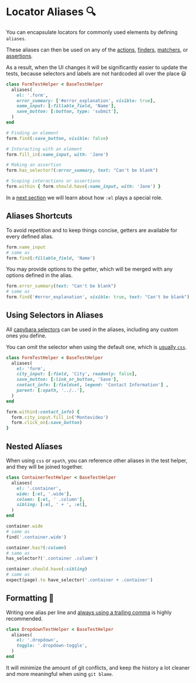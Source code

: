 [el convention]: /guide/essentials/current-context.html#current-element
[actions]: /guide/essentials/actions
[finders]: /guide/essentials/finders
[assertions]: /guide/essentials/assertions
[matchers]: /guide/essentials/querying
[capybara selectors]: /api/selectors
[trailing_commas]: https://maximomussini.com/posts/trailing-commas/

# Locator Aliases 🔍

You can encapsulate locators for commonly used elements by defining `aliases`.

These aliases can then be used on any of the [actions], [finders], [matchers], or [assertions].

As a result, when the UI changes it will be significantly easier to update the tests, because selectors and labels are not hardcoded all over the place 😃

```ruby
class FormTestHelper < BaseTestHelper
  aliases(
    el: '.form',
    error_summary: ['#error_explanation', visible: true],
    name_input: [:fillable_field, 'Name'],
    save_button: [:button, type: 'submit'],
  )
end
```

```ruby
# Finding an element
form.find(:save_button, visible: false)

# Interacting with an element
form.fill_in(:name_input, with: 'Jane')

# Making an assertion
form.has_selector?(:error_summary, text: "Can't be blank")

# Scoping interactions or assertions
form.within { form.should.have(:name_input, with: 'Jane') }
```

In a [next section][el convention] we will learn about how `:el` plays a special role.

## Aliases Shortcuts

To avoid repetition and to keep things concise, getters are available for every defined alias.

```ruby
form.name_input
# same as
form.find(:fillable_field, 'Name')
```

You may provide options to the getter, which will be merged with any options defined in the alias.

```ruby
form.error_summary(text: "Can't be blank")
# same as
form.find('#error_explanation', visible: true, text: "Can't be blank")
```

## Using Selectors in Aliases

All [capybara selectors] can be used in the aliases, including any custom ones you define.

You can omit the selector when using the default one, which is [usually `css`](https://github.com/teamcapybara/capybara#xpath-css-and-selectors).

```ruby
class FormTestHelper < BaseTestHelper
  aliases(
    el: 'form',
    city_input: [:field, 'City', readonly: false],
    save_button: [:link_or_button, 'Save'],
    contact_info: [:fieldset, legend: 'Contact Information'] ,
    parent: [:xpath, '../..'],
  )
end
```
```ruby
form.within(:contact_info) {
  form.city_input.fill_in('Montevideo')
  form.click_on(:save_button)
}
```

## Nested Aliases

When using `css` or `xpath`, you can reference other aliases in the test helper,
and they will be joined together.

```ruby
class ContainerTestHelper < BaseTestHelper
  aliases(
    el: '.container',
    wide: [:el, '.wide'],
    column: [:el, ' .column'],
    sibling: [:el, ' + ', :el],
  )
end

container.wide
# same as
find('.container.wide')

container.has?(:column)
# same as
has_selector?('.container .column')

container.should.have(:sibling)
# same as
expect(page).to have_selector('.container + .container')
```

## Formatting 📏

Writing one alias per line and [always using a trailing comma][trailing_commas] is highly recommended.

```ruby
class DropdownTestHelper < BaseTestHelper
  aliases(
    el: '.dropdown',
    toggle: '.dropdown-toggle',
  )
end
```

It will minimize the amount of git conflicts, and keep the history a lot cleaner and more meaningful when using `git blame`.

